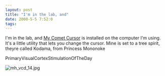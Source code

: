 ```yaml
---
layout: post
title: "I'm in the lab, and"
date: 2000-5-5 7:52:0
tags: 
---
```


I'm in the lab, and [My Comet Cursor][1] is installed on the computer I'm using. It's a little utility that lets you change the cursor. Mine is set to a tree spirit, theyre called Kodama, from Princess Mononoke




PrimaryVisualCortexStimulationOfTheDay

![mh_vcd_14.jpg][2]





   [1]: http://cometzone.cometsystems.com/
   [2]: mh_vcd_14.jpg
